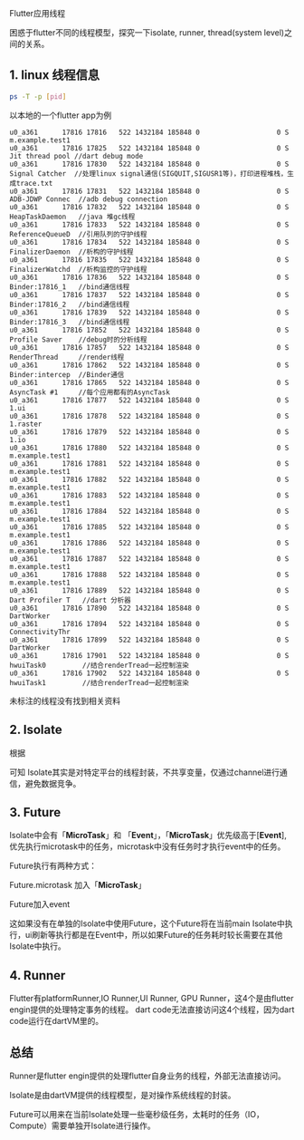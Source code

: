 Flutter应用线程

困惑于flutter不同的线程模型，探究一下isolate, runner, thread(system level)之间的关系。

## 1. linux 线程信息

```bash
ps -T -p [pid]
```

以本地的一个flutter app为例

```
u0_a361      17816 17816   522 1432184 185848 0                   0 S m.example.test1
u0_a361      17816 17825   522 1432184 185848 0                   0 S Jit thread pool //dart debug mode
u0_a361      17816 17830   522 1432184 185848 0                   0 S Signal Catcher  //处理linux signal通信(SIGQUIT,SIGUSR1等)，打印进程堆栈，生成trace.txt
u0_a361      17816 17831   522 1432184 185848 0                   0 S ADB-JDWP Connec  //adb debug connection
u0_a361      17816 17832   522 1432184 185848 0                   0 S HeapTaskDaemon   //java 堆gc线程
u0_a361      17816 17833   522 1432184 185848 0                   0 S ReferenceQueueD  //引用队列的守护线程
u0_a361      17816 17834   522 1432184 185848 0                   0 S FinalizerDaemon  //析构的守护线程
u0_a361      17816 17835   522 1432184 185848 0                   0 S FinalizerWatchd  //析构监控的守护线程
u0_a361      17816 17836   522 1432184 185848 0                   0 S Binder:17816_1   //bind通信线程
u0_a361      17816 17837   522 1432184 185848 0                   0 S Binder:17816_2   //bind通信线程
u0_a361      17816 17839   522 1432184 185848 0                   0 S Binder:17816_3   //bind通信线程
u0_a361      17816 17852   522 1432184 185848 0                   0 S Profile Saver    //debug时的分析线程
u0_a361      17816 17857   522 1432184 185848 0                   0 S RenderThread     //render线程
u0_a361      17816 17862   522 1432184 185848 0                   0 S Binder:intercep  //Binder通信
u0_a361      17816 17865   522 1432184 185848 0                   0 S AsyncTask #1     //每个应用都有的AsyncTask
u0_a361      17816 17877   522 1432184 185848 0                   0 S 1.ui
u0_a361      17816 17878   522 1432184 185848 0                   0 S 1.raster
u0_a361      17816 17879   522 1432184 185848 0                   0 S 1.io
u0_a361      17816 17880   522 1432184 185848 0                   0 S m.example.test1
u0_a361      17816 17881   522 1432184 185848 0                   0 S m.example.test1
u0_a361      17816 17882   522 1432184 185848 0                   0 S m.example.test1
u0_a361      17816 17883   522 1432184 185848 0                   0 S m.example.test1
u0_a361      17816 17884   522 1432184 185848 0                   0 S m.example.test1
u0_a361      17816 17885   522 1432184 185848 0                   0 S m.example.test1
u0_a361      17816 17886   522 1432184 185848 0                   0 S m.example.test1
u0_a361      17816 17887   522 1432184 185848 0                   0 S m.example.test1
u0_a361      17816 17888   522 1432184 185848 0                   0 S m.example.test1
u0_a361      17816 17889   522 1432184 185848 0                   0 S Dart Profiler T   //dart 分析器
u0_a361      17816 17890   522 1432184 185848 0                   0 S DartWorker  
u0_a361      17816 17894   522 1432184 185848 0                   0 S ConnectivityThr
u0_a361      17816 17899   522 1432184 185848 0                   0 S DartWorker
u0_a361      17816 17901   522 1432184 185848 0                   0 S hwuiTask0         //结合renderTread一起控制渲染
u0_a361      17816 17902   522 1432184 185848 0                   0 S hwuiTask1         //结合renderTread一起控制渲染
```
未标注的线程没有找到相关资料

## 2. Isolate 

根据

[Dart SDK]: https://github.com/dart-lang/sdk/blob/master/runtime/vm/os_thread.h

可知 Isolate其实是对特定平台的线程封装，不共享变量，仅通过channel进行通信，避免数据竞争。

## 3. Future

Isolate中会有「**MicroTask**」和 「**Event**」，「**MicroTask**」优先级高于[**Event**], 优先执行microtask中的任务，microtask中没有任务时才执行event中的任务。

Future执行有两种方式：

Future.microtask 加入「**MicroTask**」

Future加入event

这如果没有在单独的Isolate中使用Future，这个Future将在当前main Isolate中执行，ui刷新等执行都是在Event中，所以如果Future的任务耗时较长需要在其他Isolate中执行。

## 4. Runner

Flutter有platformRunner,IO Runner,UI Runner, GPU Runner，这4个是由flutter engin提供的处理特定事务的线程。 dart code无法直接访问这4个线程，因为dart code运行在dartVM里的。

## 总结

Runner是flutter engin提供的处理flutter自身业务的线程，外部无法直接访问。

Isolate是由dartVM提供的线程模型，是对操作系统线程的封装。

Future可以用来在当前Isolate处理一些毫秒级任务，太耗时的任务（IO，Compute）需要单独开Isolate进行操作。